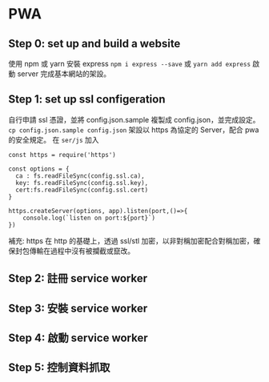 # PWA
## Step 0: set up and build a website
使用 npm 或 yarn 安裝 express `npm i express --save` 或 `yarn add express`
啟動 server 完成基本網站的架設。

## Step 1: set up ssl configeration
自行申請 ssl 憑證，並將 config.json.sample 複製成 config.json，並完成設定。
`cp config.json.sample config.json`
架設以 https 為協定的 Server，配合 pwa 的安全規定。
在 `ser/js` 加入
```
const https = require('https')

const options = {
  ca : fs.readFileSync(config.ssl.ca),
  key: fs.readFileSync(config.ssl.key),
  cert:fs.readFileSync(config.ssl.cert)
}

https.createServer(options, app).listen(port,()=>{
    console.log(`listen on port:${port}`)
})
```
補充: https 在 http 的基礎上，透過 ssl/stl 加密，以非對稱加密配合對稱加密，確保封包傳輸在過程中沒有被攔截或竄改。

## Step 2: 註冊 service worker

## Step 3: 安裝 service worker

## Step 4: 啟動 service worker

## Step 5: 控制資料抓取
